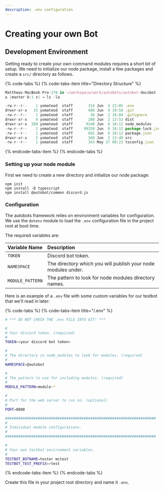 ```yaml
---
description: .env configuration
---
```


# Creating your own Bot

## Development Environment

Getting ready to create your own command modules requires a short bit of setup. We need to initialize our node package, install a few packages and create a `src/` directory as follows.

{% code-tabs %}
{% code-tabs-item title="Directory Structure" %}
```typescript
Matthews-MacBook-Pro-178 in ~/workspace/work/autobots/autobot-docsbot
± |master U:1 ✗| → ls -la

-rw-r--r--    1 yomateod  staff       314 Jun  4 22:05 .env
drwxr-xr-x   15 yomateod  staff       480 Jun  9 19:58 .git
-rw-r--r--    1 yomateod  staff        36 Jun  2 16:04 .gitignore
drwxr-xr-x    9 yomateod  staff       288 Jun  2 13:53 dist
drwxr-xr-x  289 yomateod  staff      9248 Jun  8 18:12 node_modules
-rw-r--r--    1 yomateod  staff     99150 Jun  8 18:12 package-lock.json
-rw-r--r--    1 yomateod  staff       681 Jun  8 18:12 package.json
drwxr-xr-x    5 yomateod  staff       160 Jun  2 13:40 src
-rw-r--r--    1 yomateod  staff       343 May 27 08:23 tsconfig.json

```
{% endcode-tabs-item %}
{% endcode-tabs %}

### Setting up your node module

First we need to create a new directory and initialize our node package:

```text
npm init
npm install -D typescript
npm install @autobot/common discord.js
```

### Configuration

The autobots framework relies on environment variables for configuration. We use the `dotenv` module to load the `.env` configuration file in the project root at boot time.

The required variables are:

| Variable Name | Description |
| :--- | :--- |
| `TOKEN` | Discord bot token. |
| `NAMESPACE` | The directory which you will publish your node modules under. |
| `MODULE_PATTERN` | The pattern to look for node modules directory names. |

Here is an example of a `.env` file with some custom variables for our testbot that we'll read in later:

{% code-tabs %}
{% code-tabs-item title="/.env" %}
```bash
# *** DO NOT CHECK THE .env FILE INTO GIT! ***

#
# Your discord token. (required)
#
TOKEN=<your discord bot token>

#
# The directory in node_modules to look for modules. (required)
#
NAMESPACE=@autobot

#
# The pattern to use for including modules. (required)
#
MODULE_PATTERN=module-*

#
# Port for the web server to run on. (optional)
#
PORT=8080

#####################################################################
#
# Individual module configurations.
#
#####################################################################

#
# Your own testbot environment variables.
#
TESTBOT_BOTNAME=tester mctest
TESTBOT_TEST_PREFIX=>test
```
{% endcode-tabs-item %}
{% endcode-tabs %}

Create this file in your project root directory and name it `.env`.



